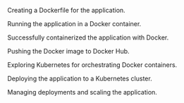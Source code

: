 Creating a Dockerfile for the application.

Running the application in a Docker container.

Successfully containerized the application with Docker.

Pushing the Docker image to Docker Hub.

Exploring Kubernetes for orchestrating Docker containers.

Deploying the application to a Kubernetes cluster.

Managing deployments and scaling the application.